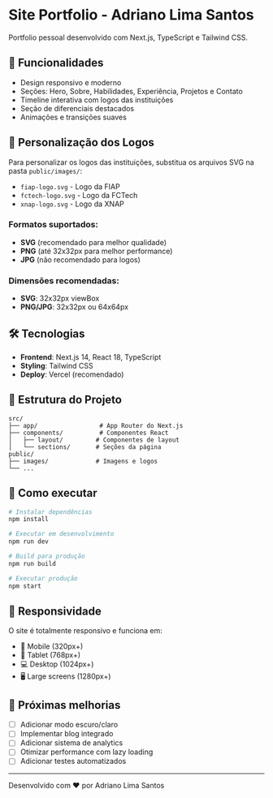 # Site Portfolio - Adriano Lima Santos

Portfolio pessoal desenvolvido com Next.js, TypeScript e Tailwind CSS.

## 🚀 Funcionalidades

- Design responsivo e moderno
- Seções: Hero, Sobre, Habilidades, Experiência, Projetos e Contato
- Timeline interativa com logos das instituições
- Seção de diferenciais destacados
- Animações e transições suaves

## 🎨 Personalização dos Logos

Para personalizar os logos das instituições, substitua os arquivos SVG na pasta `public/images/`:

- `fiap-logo.svg` - Logo da FIAP
- `fctech-logo.svg` - Logo da FCTech  
- `xnap-logo.svg` - Logo da XNAP

### Formatos suportados:
- **SVG** (recomendado para melhor qualidade)
- **PNG** (até 32x32px para melhor performance)
- **JPG** (não recomendado para logos)

### Dimensões recomendadas:
- **SVG**: 32x32px viewBox
- **PNG/JPG**: 32x32px ou 64x64px

## 🛠️ Tecnologias

- **Frontend**: Next.js 14, React 18, TypeScript
- **Styling**: Tailwind CSS
- **Deploy**: Vercel (recomendado)

## 📁 Estrutura do Projeto

```
src/
├── app/                 # App Router do Next.js
├── components/          # Componentes React
│   ├── layout/         # Componentes de layout
│   └── sections/       # Seções da página
public/
├── images/             # Imagens e logos
└── ...
```

## 🚀 Como executar

```bash
# Instalar dependências
npm install

# Executar em desenvolvimento
npm run dev

# Build para produção
npm run build

# Executar produção
npm start
```

## 📱 Responsividade

O site é totalmente responsivo e funciona em:
- 📱 Mobile (320px+)
- 📱 Tablet (768px+)
- 💻 Desktop (1024px+)
- 🖥️ Large screens (1280px+)

## 🎯 Próximas melhorias

- [ ] Adicionar modo escuro/claro
- [ ] Implementar blog integrado
- [ ] Adicionar sistema de analytics
- [ ] Otimizar performance com lazy loading
- [ ] Adicionar testes automatizados

---

Desenvolvido com ❤️ por Adriano Lima Santos
